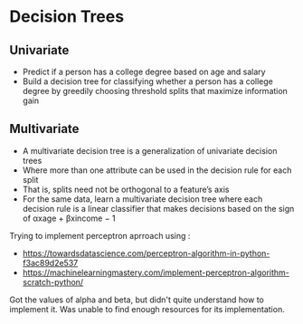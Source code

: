 # Decision Trees

## Univariate

- Predict if a person has a college degree based on age and salary
- Build a decision tree for classifying whether a person has a college degree by greedily choosing threshold splits that maximize information gain

## Multivariate

- A multivariate decision tree is a generalization of univariate decision trees
- Where more than one attribute can be used in the decision rule for each split
- That is, splits need not be orthogonal to a feature’s axis
- For the same data, learn a multivariate decision tree where each decision rule is a linear classifier that makes decisions based on the sign of αxage + βxincome − 1

Trying to implement perceptron aprroach using :
- https://towardsdatascience.com/perceptron-algorithm-in-python-f3ac89d2e537
- https://machinelearningmastery.com/implement-perceptron-algorithm-scratch-python/

Got the values of alpha and beta, but didn't quite understand how to implement it.
Was unable to find enough resources for its implementation.
